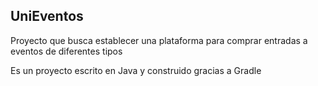 ## UniEventos

Proyecto que busca establecer una plataforma para comprar entradas a eventos de diferentes tipos

Es un proyecto escrito en Java y construido gracias a Gradle